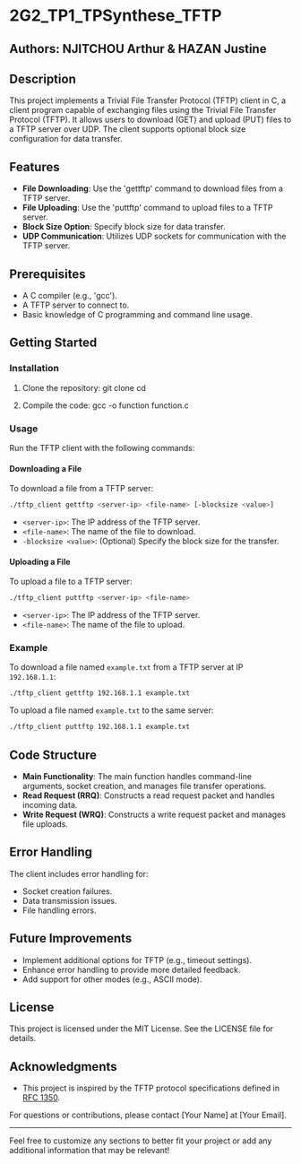 # 2G2_TP1_TPSynthese_TFTP
## Authors: NJITCHOU Arthur & HAZAN Justine

## Description
This project implements a Trivial File Transfer Protocol (TFTP) client in C, a client program capable of exchanging files using the Trivial File Transfer Protocol (TFTP). It allows users to download (GET) and upload (PUT) files to a TFTP server over UDP. The client supports optional block size configuration for data transfer.

## Features

- **File Downloading**: Use the 'gettftp' command to download files from a TFTP server.
- **File Uploading**: Use the 'puttftp' command to upload files to a TFTP server.
- **Block Size Option**: Specify block size for data transfer.
- **UDP Communication**: Utilizes UDP sockets for communication with the TFTP server.

## Prerequisites

- A C compiler (e.g., 'gcc').
- A TFTP server to connect to.
- Basic knowledge of C programming and command line usage.

## Getting Started

### Installation

1. Clone the repository:
   git clone <our-repository-url>
   cd <repository-directory>
   

2. Compile the code:
   gcc -o function function.c
   

### Usage

Run the TFTP client with the following commands:

#### Downloading a File

To download a file from a TFTP server:
```bash
./tftp_client gettftp <server-ip> <file-name> [-blocksize <value>]
```
- `<server-ip>`: The IP address of the TFTP server.
- `<file-name>`: The name of the file to download.
- `-blocksize <value>`: (Optional) Specify the block size for the transfer.

#### Uploading a File

To upload a file to a TFTP server:
```bash
./tftp_client puttftp <server-ip> <file-name>
```
- `<server-ip>`: The IP address of the TFTP server.
- `<file-name>`: The name of the file to upload.

### Example

To download a file named `example.txt` from a TFTP server at IP `192.168.1.1`:
```bash
./tftp_client gettftp 192.168.1.1 example.txt
```

To upload a file named `example.txt` to the same server:
```bash
./tftp_client puttftp 192.168.1.1 example.txt
```

## Code Structure

- **Main Functionality**: The main function handles command-line arguments, socket creation, and manages file transfer operations.
- **Read Request (RRQ)**: Constructs a read request packet and handles incoming data.
- **Write Request (WRQ)**: Constructs a write request packet and manages file uploads.

## Error Handling

The client includes error handling for:
- Socket creation failures.
- Data transmission issues.
- File handling errors.

## Future Improvements

- Implement additional options for TFTP (e.g., timeout settings).
- Enhance error handling to provide more detailed feedback.
- Add support for other modes (e.g., ASCII mode).

## License

This project is licensed under the MIT License. See the LICENSE file for details.

## Acknowledgments

- This project is inspired by the TFTP protocol specifications defined in [RFC 1350](https://tools.ietf.org/html/rfc1350).



For questions or contributions, please contact [Your Name] at [Your Email].

---

Feel free to customize any sections to better fit your project or add any additional information that may be relevant!
